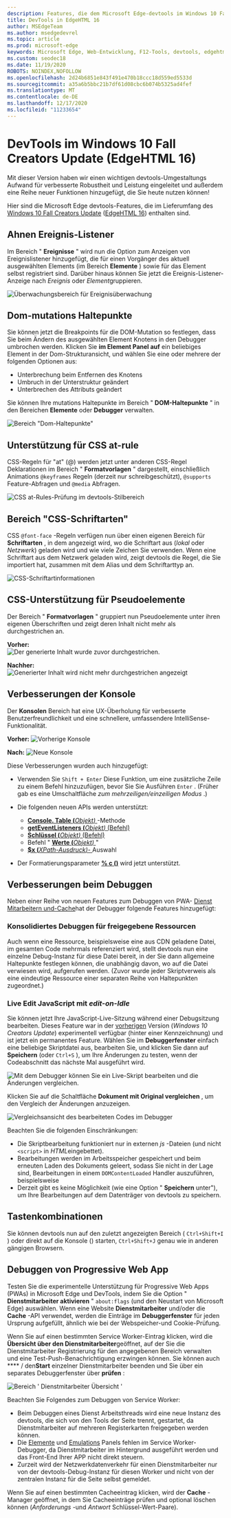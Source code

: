 ```yaml
---
description: Features, die dem Microsoft Edge-devtools im Windows 10 Fall Creators Update (EdgeHTML 16) hinzugefügt wurden
title: DevTools in EdgeHTML 16
author: MSEdgeTeam
ms.author: msedgedevrel
ms.topic: article
ms.prod: microsoft-edge
keywords: Microsoft Edge, Web-Entwicklung, F12-Tools, devtools, edgehtml 16
ms.custom: seodec18
ms.date: 11/19/2020
ROBOTS: NOINDEX,NOFOLLOW
ms.openlocfilehash: 2d24b6851e843f491e470b18ccc18d559ed5533d
ms.sourcegitcommit: a35a6b5bbc21b7df61d08cbc6b074b5325ad4fef
ms.translationtype: MT
ms.contentlocale: de-DE
ms.lasthandoff: 12/17/2020
ms.locfileid: "11233654"
---
```

# DevTools im Windows 10 Fall Creators Update (EdgeHTML 16)

Mit dieser Version haben wir einen wichtigen devtools-Umgestaltungs Aufwand für verbesserte Robustheit und Leistung eingeleitet und außerdem eine Reihe neuer Funktionen hinzugefügt, die Sie heute nutzen können! 

Hier sind die Microsoft Edge devtools-Features, die im Lieferumfang des [Windows 10 Fall Creators Update](/windows/uwp/whats-new/windows-10-build-16299) ([EdgeHTML 16](https://aka.ms/devguide_edgehtml_16)) enthalten sind.

## Ahnen Ereignis-Listener 

Im Bereich " **Ereignisse** " wird nun die Option zum Anzeigen von Ereignislistener hinzugefügt, die für einen Vorgänger des aktuell ausgewählten Elements (im Bereich **Elemente** ) sowie für das Element selbst registriert sind. Darüber hinaus können Sie jetzt die Ereignis-Listener-Anzeige nach *Ereignis* oder *Element*gruppieren. 

![Überwachungsbereich für Ereignisüberwachung](../media/elements_ancestor_events.png)

## Dom-mutations Haltepunkte

Sie können jetzt die Breakpoints für die DOM-Mutation so festlegen, dass Sie beim Ändern des ausgewählten Element Knotens in den Debugger umbrochen werden. Klicken Sie **im Element Panel auf** ein beliebiges Element in der Dom-Strukturansicht, und wählen Sie eine oder mehrere der folgenden Optionen aus:

 - Unterbrechung beim Entfernen des Knotens
 - Umbruch in der Unterstruktur geändert
 - Unterbrechen des Attributs geändert

Sie können Ihre mutations Haltepunkte im Bereich " **DOM-Haltepunkte** " in den Bereichen **Elemente** oder **Debugger** verwalten.

![Bereich "Dom-Haltepunkte"](../media/elements_dom_breakpoints.png)

## Unterstützung für CSS at-rule

CSS-Regeln für "at" (@) werden jetzt unter anderen CSS-Regel Deklarationen im Bereich " **Formatvorlagen** " dargestellt, einschließlich Animations `@keyframes` Regeln (derzeit nur schreibgeschützt), `@supports` Feature-Abfragen und `@media` Abfragen.

![CSS at-Rules-Prüfung im devtools-Stilbereich](../media/elements_at_rules.png)

## Bereich "CSS-Schriftarten"

CSS `@font-face` -Regeln verfügen nun über einen eigenen Bereich für **Schriftarten** , in dem angezeigt wird, wo die Schriftart aus (*lokal* oder *Netzwerk*) geladen wird und wie viele Zeichen Sie verwenden. Wenn eine Schriftart aus dem Netzwerk geladen wird, zeigt devtools die Regel, die Sie importiert hat, zusammen mit dem Alias und dem Schriftarttyp an.

![CSS-Schriftartinformationen](../media/elements_fonts.png)

## CSS-Unterstützung für Pseudoelemente

Der Bereich " **Formatvorlagen** " gruppiert nun Pseudoelemente unter ihren eigenen Überschriften und zeigt deren Inhalt nicht mehr als durchgestrichen an.

**Vorher:**
<br>
![Der generierte Inhalt wurde zuvor durchgestrichen.](../media/gc_before.png)

**Nachher:**
<br>
![Generierter Inhalt wird nicht mehr durchgestrichen angezeigt](../media/gc_after.png)

## Verbesserungen der Konsole

Der **Konsolen** Bereich hat eine UX-Überholung für verbesserte Benutzerfreundlichkeit und eine schnellere, umfassendere IntelliSense-Funktionalität.

**Vorher:** 
![ Vorherige Konsole](../media/console_old.png)

**Nach:** 
![ Neue Konsole](../media/console_new.png)

Diese Verbesserungen wurden auch hinzugefügt:

 -  Verwenden Sie `Shift + Enter` Diese Funktion, um eine zusätzliche Zeile zu einem Befehl hinzuzufügen, bevor Sie Sie Ausführen `Enter` . (Früher gab es eine Umschaltfläche *zum mehrzeiligen/einzeiligen Modus* .)

 - Die folgenden neuen APIs werden unterstützt:
    - [ **Console. Table (**_Objekt_*_)_* ](../console/console-api.md#organizing-log-output) -Methode
    - [ **getEventListeners (**_Objekt_*_)_* (Befehl)](../console/command-line.md#event-listeners)
    - [ **Schlüssel (**_Objekt_*_)_* (Befehl)](../console/command-line.md#object-inspection)
    - Befehl " [ **Werte (**_Objekt_*_)_* ](../console/command-line.md#object-inspection) "
    - [ **$x (**_XPath-Ausdruck_*_)-_* ](../console/command-line.md#dom-selectors) Auswahl

 - Der Formatierungsparameter [**% c ()**](../console/console-api.md#logging-custom-messages) wird jetzt unterstützt.

## Verbesserungen beim Debuggen

Neben einer Reihe von neuen Features zum Debuggen von PWA- [Dienst Mitarbeitern und-Cache](#progressive-web-app-debugging)hat der Debugger folgende Features hinzugefügt:

### Konsolidiertes Debuggen für freigegebene Ressourcen

Auch wenn eine Ressource, beispielsweise eine aus CDN geladene Datei, im gesamten Code mehrmals referenziert wird, stellt devtools nun eine einzelne Debug-Instanz für diese Datei bereit, in der Sie dann allgemeine Haltepunkte festlegen können, die unabhängig davon, wo auf die Datei verwiesen wird, aufgerufen werden. (Zuvor wurde jeder Skriptverweis als eine eindeutige Ressource einer separaten Reihe von Haltepunkten zugeordnet.)

### Live Edit JavaScript mit *edit-on-Idle*

Sie können jetzt Ihre JavaScript-Live-Sitzung während einer Debugsitzung bearbeiten. Dieses Feature war in der [vorherigen](https://blogs.windows.com/buildingapps/2017/04/05/windows-10-creators-update-creators-update-sdk-released/#MMhK2OdcrR12Vi6u.97) Version (*Windows 10 Creators Update*) experimentell verfügbar (hinter einer Kennzeichnung) und ist jetzt ein permanentes Feature. Wählen Sie im **Debuggerfenster** einfach eine beliebige Skriptdatei aus, bearbeiten Sie, und klicken Sie dann auf **Speichern** (oder `Ctrl+S` ), um Ihre Änderungen zu testen, wenn der Codeabschnitt das nächste Mal ausgeführt wird. 

![Mit dem Debugger können Sie ein Live-Skript bearbeiten und die Änderungen vergleichen.](../media/debugger_edit_buttons.png) 

Klicken Sie auf die Schaltfläche **Dokument mit Original vergleichen** , um den Vergleich der Änderungen anzuzeigen.

![Vergleichsansicht des bearbeiteten Codes im Debugger](../media/debugger_edit_code.png) 

Beachten Sie die folgenden Einschränkungen:

- Die Skriptbearbeitung funktioniert nur in externen *js* -Dateien (und nicht `<script>` in *HTML*eingebettet).
- Bearbeitungen werden im Arbeitsspeicher gespeichert und beim erneuten Laden des Dokuments geleert, sodass Sie nicht in der Lage sind, Bearbeitungen in einem `DOMContentLoaded` Handler auszuführen, beispielsweise
- Derzeit gibt es keine Möglichkeit (wie eine Option " **Speichern** unter"), um Ihre Bearbeitungen auf dem Datenträger von devtools zu speichern.

## Tastenkombinationen

Sie können devtools nun auf den zuletzt angezeigten Bereich ( `Ctrl+Shift+I` ) oder direkt auf die Konsole () starten, `Ctrl+Shift+J` genau wie in anderen gängigen Browsern.

## Debuggen von Progressive Web App

Testen Sie die experimentelle Unterstützung für Progressive Web Apps (PWAs) in Microsoft Edge und DevTools, indem Sie die Option " **Dienstmitarbeiter aktivieren** " `about:flags` (und den Neustart von Microsoft Edge) auswählen. Wenn eine Website **Dienstmitarbeiter** und/oder die **Cache** -API verwendet, werden die Einträge im **Debuggerfenster** für jeden Ursprung aufgefüllt, ähnlich wie bei der Webspeicher-und Cookie-Prüfung.

Wenn Sie auf einen bestimmten Service Worker-Eintrag klicken, wird die **Übersicht über den Dienstmitarbeiter**geöffnet, auf der Sie die Dienstmitarbeiter Registrierung für den angegebenen Bereich verwalten und eine Test-Push-Benachrichtigung erzwingen können. Sie können auch **** / den**Start** einzelner Dienstmitarbeiter beenden und Sie über ein separates Debuggerfenster über **prüfen** :

![Bereich ' Dienstmitarbeiter Übersicht '](../media/debugger_sw_overview.png)

Beachten Sie Folgendes zum Debuggen von Service Worker:

 - Beim Debuggen eines Dienst Arbeitsthreads wird eine neue Instanz des devtools, die sich von den Tools der Seite trennt, gestartet, da Dienstmitarbeiter auf mehreren Registerkarten freigegeben werden können. 
 - Die [Elemente](../elements.md) und [Emulations](../emulation.md) Panels fehlen im Service Worker-Debugger, da Dienstmitarbeiter im Hintergrund ausgeführt werden und das Front-End Ihrer APP nicht direkt steuern.
 - Zurzeit wird der Netzwerkdatenverkehr für einen Dienstmitarbeiter nur von der devtools-Debug-Instanz für diesen Worker und nicht von der zentralen Instanz für die Seite selbst gemeldet.

Wenn Sie auf einen bestimmten Cacheeintrag klicken, wird der **Cache** -Manager geöffnet, in dem Sie Cacheeinträge prüfen und optional löschen können (*Anforderungs* -und *Antwort* Schlüssel-Wert-Paare).

